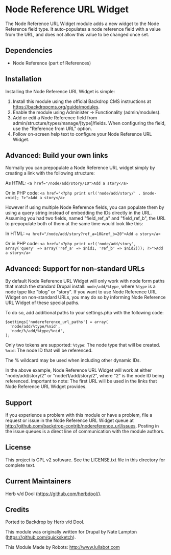 Node Reference URL Widget
=========================

The Node Reference URL Widget module adds a new widget to the Node Reference
field type. It auto-populates a node reference field with a value from the
URL, and does not allow this value to be changed once set.

Dependencies
------------

 * Node Reference (part of References)

Installation
------------

Installing the Node Reference URL Widget is simple:

1. Install this module using the official Backdrop CMS instructions at
  https://backdropcms.org/guide/modules.
2. Enable the module using Administer -> Functionality (admin/modules).
3. Add or edit a Node Reference field from admin/structure/types/manage/[type]/fields.
   When configuring the field, use the "Reference from URL" option.
4. Follow on-screen help text to configure your Node Reference URL Widget.

Advanced: Build your own links
------------------------------

Normally you can prepopulate a Node Reference URL widget simply by creating a
link with the following structure:

As HTML:
`<a href="/node/add/story/10">Add a story</a>`

Or in PHP code:
`<a href="<?php print url('node/add/story/' . $node->nid); ?>">Add a story</a>`

However if using multiple Node Reference fields, you can populate them by
using a query string instead of embedding the IDs directly in the URL. Assuming
you had two fields, named "field_ref_a" and "field_ref_b", the URL to
prepopulate both of them at the same time would look like this:

In HTML:
`<a href="/node/add/story?ref_a=10&ref_b=20">Add a story</a>`

Or in PHP code:
`<a href="<?php print url('node/add/story', array('query' => array('ref_a' => $nid1, 'ref_b' => $nid2))); ?>">Add a story</a>`

Advanced: Support for non-standard URLs
---------------------------------------
By default Node Reference URL Widget will only work with node form paths that
match the standard Drupal install: `node/add/%type`, where `%type` is a node type
like "blog" or "story". If you want to use Node Reference URL Widget on
non-standard URLs, you may do so by informing Node Reference URL Widget of these
special paths.

To do so, add additional paths to your settings.php with the following code:

```
$settings['nodereference_url_paths'] = array(
  'node/add/%type/%nid',
  'node/%/add/%type/%nid',
);
```

Only two tokens are supported:
`%type`: The node type that will be created.
`%nid`: The node ID that will be referenced.

The % wildcard may be used when including other dynamic IDs.

In the above example, Node Reference URL Widget will work at either
"node/add/story/2" or "node/1/add/story/2", where "2" is the node ID being
referenced. Important to note: The first URL will be used in the links that Node
Reference URL Widget provides.

Support
-------
If you experience a problem with this module or have a problem, file a
request or issue in the Node Reference URL Widget queue at
http://github.com/backdrop-contrib/nodereference_url/issues.
Posting in the issue queues is a direct line of communication with the module
authors.

License
-------

This project is GPL v2 software. See the LICENSE.txt file in this directory for complete text.

Current Maintainers
-------------------

Herb v/d Dool (https://github.com/herbdool/).

Credits
-------

Ported to Backdrop by Herb v/d Dool.

This module was originally written for Drupal by Nate Lampton (https://github.com/quicksketch).

This Module Made by Robots: http://www.lullabot.com
